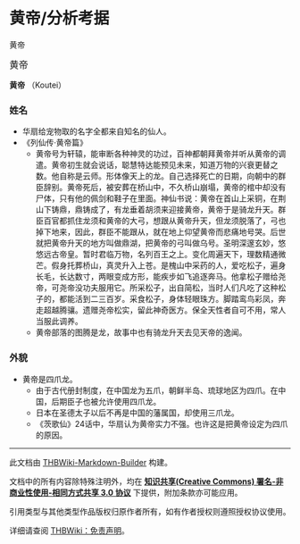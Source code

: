 # 黄帝/分析考据

<!-- source html: G:\repos\THBWiki-Markdown-Builder\THBWikiMarkdown\Temp\main\5\55\ns0%3A%E9%BB%84%E5%B8%9D%2F%E5%88%86%E6%9E%90%E8%80%83%E6%8D%AE.html -->

黄帝

  
<big>黄帝</big>  

 **黄帝** （Koutei）
  


### 姓名
- 华扇给宠物取的名字全都来自知名的仙人。
- 《列仙传·黄帝篇》
  - 黄帝号为轩辕，能审断各种神灵的功过，百神都朝拜黄帝并听从黄帝的调遣。黄帝初生就会说话，聪慧特达能预见未来，知道万物的兴衰更替之数。他自称是云师。形体像天上的龙。自己选择死亡的日期，向朝中的群臣辞别。黄帝死后，被安葬在桥山中，不久桥山崩塌，黄帝的棺中却没有尸体，只有他的佩剑和鞋子在里面。神仙书说：黄帝在首山上采铜，在荆山下铸鼎，鼎铸成了，有龙垂着胡须来迎接黄帝，黄帝于是骑龙升天。群臣百官都抓住龙须和黄帝的大弓，想跟从黄帝升天，但龙须脱落了，弓也掉下地来，因此，群臣不能跟从，就在地上仰望黄帝而悲痛地号哭。后世就把黄帝升天的地方叫做鼎湖，把黄帝的弓叫做乌号。圣明深邃玄妙，悠悠远古帝皇。暂时君临万物，名列百王之上。变化周遍天下，理数精通微芒。假身托葬桥山，真灵升入上苍。是槐山中采药的人，爱吃松子，遍身长毛，长达数寸，两眼变成方形，能疾步如飞追逐奔马。他拿松子赠给尧帝，可尧帝没功夫服用它。所采松子，出自简松，当时人们凡吃了这种松子的，都能活到二三百岁。采食松子，身体轻眼珠方。脚踏鸾鸟彩凤，奔走超越腾骧。遗赠尧帝松实，留此神奇医方。保全天性者自可不用，常人当服此调养。
  - 黄帝部落的图腾是龙，故事中也有骑龙升天去见天帝的逸闻。



### 外貌
- 黄帝是四爪龙。
  - 由于古代册封制度，在中国龙为五爪，朝鲜半岛、琉球地区为四爪。在中国，后期臣子也被允许使用四爪龙。
  - 日本在圣德太子以后不再是中国的藩属国，却使用三爪龙。
  - 《茨歌仙》24话中，华扇认为黄帝实力不强。也许这是把黄帝设定为四爪的原因。






---

此文档由 [THBWiki-Markdown-Builder](https://github.com/Delsin-Yu/THBWiki-Markdown-Builder) 构建。

文档中的所有内容除特殊注明外，均在 [**知识共享(Creative Commons) 署名-非商业性使用-相同方式共享 3.0 协议**](https://creativecommons.org/licenses/by-sa/3.0/deed.zh-hans) 下提供，附加条款亦可能应用。

引用类型与其他类型作品版权归原作者所有，如有作者授权则遵照授权协议使用。

详细请查阅 [THBWiki：免责声明](https://thbwiki.cc/THBWiki:%E5%85%8D%E8%B4%A3%E5%A3%B0%E6%98%8E)。


